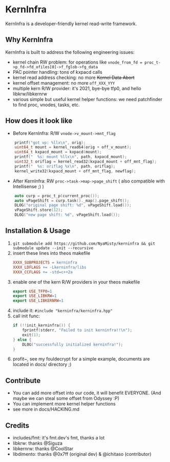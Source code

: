 # KernInfra

KernInfra is a developer-friendly kernel read-write framework.

## Why KernInfra

KernInfra is built to address the following engineering issues:
- kernel chain RW problem: for operations like `vnode_from_fd = proc_t->p_fd->fd_ofiles[0]->f_fglob->fg_data`
- PAC pointer handling: tons of kxpacd calls
- kernel read address checking: no more ~~Kernel Data Abort~~
- kernel offset management: no more `off_XXX_YYY`
- multiple kern R/W provider: it's 2021, bye-bye tfp0, and hello libkrw/libkernrw
- various simple but useful kernel helper functions: we need patchfinder to find proc, vnodes, tasks, etc.

## How does it look like

- Before KernInfra: R/W `vnode->v_mount->mnt_flag`
```cpp
    printf("got vp: %llx\n", orig);
    uint64_t mount = kernel_read64(orig + off_v_mount);
    uint64_t kxpacd_mount = kxpacd(mount);
    printf("  %s: mount %llx\n", path, kxpacd_mount);
    uint32_t oriflag = kernel_read32(kxpacd_mount + off_mnt_flag);
    printf("  %s: oriflag %x\n", path, oriflag);
    kernel_write32(kxpacd_mount + off_mnt_flag, newflag);
```

- After KernInfra: RW `proc->task->map->page_shift` ( also compatible with Intellisense ;) )
```cpp
    auto curp = proc_t_p(current_proc());
    auto vPageShift = curp.task()._map().page_shift();
    DLOG("original page shift: %d", vPageShift.load());
    vPageShift.store(12);
    DLOG("new page shift: %d", vPageShift.load());
```

## Installation & Usage

1. `git submodule add https://github.com/NyaMisty/kerninfra && git submodule update --init --recursive`
2. insert these lines into theos makefile
    ```Makefile
    XXXX_SUBPROJECTS = kerninfra
    XXXX_LDFLAGS += -Lkerninfra/libs
    XXXX_CCFLAGS += -std=c++2a
    ```
3. enable one of the kern R/W providers in your theos makefile
    ```Makefile
    export USE_TFP0=1
    export USE_LIBKRW=1
    export USE_LIBKERNRW=1
    ```
4. include it: `#include "kerninfra/kerninfra.hpp"`
5. call init func: 
    ```cpp
    if (!!init_kerninfra()) {
        fprintf(stderr, "Failed to init kerninfra!!\n");
        exit(1);
    } else {
        DLOG("successfully initialized kerninfra!");
    }
    ```
6. profit~, see my fouldecrypt for a simple example, documents are located in docs/ directory ;)

## Contribute

- You can add more offset into our code, it will benefit EVERYONE. (And maybe we can steal some offset from Odyssey :P)
- You can implement more kernel helper functions
- see more in docs/HACKING.md

## Credits
- includes/fmt: it's fmt.dev's fmt, thanks a lot
- libkrw: thanks @Siguza
- libkernrw: thanks @CoolStar
- libdimento: thanks @0x7ff (original dev) & @ichitaso (contributor)
